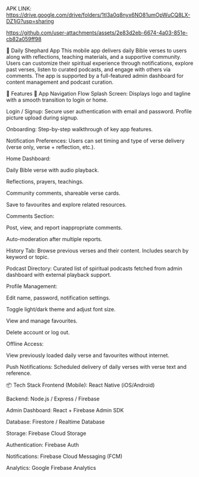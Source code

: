 

APK LINK:  https://drive.google.com/drive/folders/1tl3a0q8nyx6NO81umOpWuCQ8LX-DZ1jG?usp=sharing

https://github.com/user-attachments/assets/2e83d2eb-6674-4a03-851e-cb82a059ff98


📖 Daily Shephard App
This mobile app delivers daily Bible verses to users along with reflections, teaching materials, and a supportive community. Users can customize their spiritual experience through notifications, explore past verses, listen to curated podcasts, and engage with others via comments. The app is supported by a full-featured admin dashboard for content management and podcast curation.

📲 Features
🧭 App Navigation Flow
Splash Screen: Displays logo and tagline with a smooth transition to login or home.

Login / Signup: Secure user authentication with email and password. Profile picture upload during signup.

Onboarding: Step-by-step walkthrough of key app features.

Notification Preferences: Users can set timing and type of verse delivery (verse only, verse + reflection, etc.).

Home Dashboard:

Daily Bible verse with audio playback.

Reflections, prayers, teachings.

Community comments, shareable verse cards.

Save to favourites and explore related resources.

Comments Section:

Post, view, and report inappropriate comments.

Auto-moderation after multiple reports.

History Tab: Browse previous verses and their content. Includes search by keyword or topic.

Podcast Directory: Curated list of spiritual podcasts fetched from admin dashboard with external playback support.

Profile Management:

Edit name, password, notification settings.

Toggle light/dark theme and adjust font size.

View and manage favourites.

Delete account or log out.

Offline Access:

View previously loaded daily verse and favourites without internet.

Push Notifications: Scheduled delivery of daily verses with verse text and reference.


📦 Tech Stack
Frontend (Mobile): React Native (iOS/Android)

Backend: Node.js / Express / Firebase

Admin Dashboard: React + Firebase Admin SDK

Database: Firestore / Realtime Database

Storage: Firebase Cloud Storage

Authentication: Firebase Auth

Notifications: Firebase Cloud Messaging (FCM)

Analytics: Google Firebase Analytics
